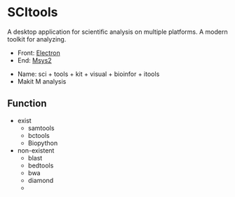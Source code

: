 # SCItools
A desktop application for scientific analysis on multiple platforms. A modern toolkit for analyzing.
- Front: [Electron]()
- End:  [Msys2](https://packages.msys2.org/package/)
* Name: sci + tools + kit + visual + bioinfor + itools
* Makit M analysis  
## Function
* exist
  - samtools
  - bctools
  - Biopython
* non-existent
  - blast
  - bedtools
  - bwa
  - diamond
  - 
